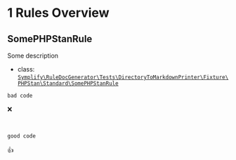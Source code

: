 # 1 Rules Overview

## SomePHPStanRule

Some description

- class: [`Symplify\RuleDocGenerator\Tests\DirectoryToMarkdownPrinter\Fixture\PHPStan\Standard\SomePHPStanRule`](/Fixture/PHPStan/Standard/SomePHPStanRule.php)

```php
bad code
```

:x:

<br>

```php
good code
```

:+1:

<br>
